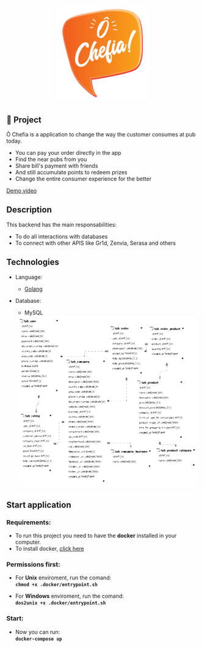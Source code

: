 <h1 align="center">
    <img alt="NextLevelWeek" title="#NextLevelWeek" src=".github/logo.svg" width="250px" />
</h1>

## 📝 Project
Ô Chefia is a application to change the way the customer consumes at pub today.
- You can pay your order directly in the app
- Find the near pubs from you
- Share bill's payment with friends
- And still accumulate points to redeem prizes
- Change the entire consumer experience for the better

[Demo video](https://www.youtube.com/watch?v=OWy9gkgBt7k&feature=youtu.be)
## Description

This backend has the main responsabilities:  

* To do all interactions with databases
* To connect with other APIS like Gr1d, Zenvia, Serasa and others

## Technologies 

* Language:
  - [Golang](https://golang.org/)  

* Database:
  - MySQL  
  <img src=".github/diagramDatabase.svg" >

## Start application
### Requirements:
* To run this project you need to have the <b>docker</b> installed in your computer.  
* To install docker, [click here](https://docs.docker.com/get-docker/)

### Permissions first:  

* For <b>Unix</b> enviroment, run the comand:  
<b>```chmod +x .docker/entrypoint.sh```</b>  

* For <b>Windows</b> enviroment, run the comand:   
<b>```dos2unix +x .docker/entrypoint.sh```</b>  

### Start:
* Now you can run:  <br>
<b>```docker-compose up```</b>
<br><br>